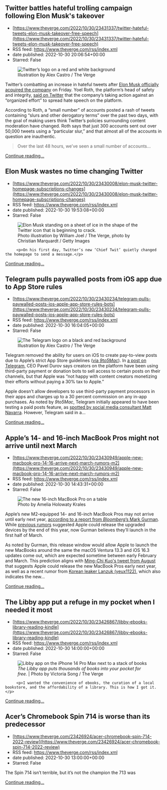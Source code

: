 ## Twitter battles hateful trolling campaign following Elon Musk's takeover
 - [https://www.theverge.com/2022/10/30/23431337/twitter-hateful-tweets-elon-musk-takeover-free-speech](https://www.theverge.com/2022/10/30/23431337/twitter-hateful-tweets-elon-musk-takeover-free-speech)
 - RSS feed: https://www.theverge.com/rss/index.xml
 - date published: 2022-10-30 20:06:54+00:00
 - Starred: False

<figure>
      <img alt="Twitter’s logo on a red and white background" src="https://cdn.vox-cdn.com/thumbor/68pAdF1j46UKKBDyGkrfOCdZ8lE=/0x0:3000x2000/1310x873/cdn.vox-cdn.com/uploads/chorus_image/image/71562804/acastro_STK050_07.0.jpg" />
        <figcaption>Illustration by Alex Castro / The Verge</figcaption>
    </figure>

  <p id="zlpjoA">Twitter’s combatting an increase in hateful tweets after <a href="https://www.theverge.com/2022/10/27/23184519/elon-musk-twitter-acquisition-deal-complete-agreement">Elon Musk officially acquired the company</a> on Friday. Yoel Roth, the platform’s head of safety and integrity, <a href="https://twitter.com/yoyoel/status/1586542283469381632?s=20&amp;t=DBcGC9dN5tx6genIHHDfPg">said on Twitter</a> that the company’s taking action against an “organized effort” to spread hate speech on the platform.</p>
<p id="sLdhfG">According to Roth, a “small number” of accounts posted a rash of tweets containing “slurs and other derogatory terms” over the past two days, with the goal of making users think Twitter’s policies surrounding content moderation have changed. Roth says that just 300 accounts sent out over 50,000 tweets using a “particular slur,” and that almost all of the accounts in question are inauthentic. </p>
<div class="c-float-left c-float-hang"><div id="RHYRnJ">
<blockquote class="twitter-tweet">
<p dir="ltr" lang="en">Over the last 48 hours, we’ve seen a small number of accounts...</p>
</blockquote>
</div></div>
  <p>
    <a href="https://www.theverge.com/2022/10/30/23431337/twitter-hateful-tweets-elon-musk-takeover-free-speech">Continue reading&hellip;</a>
  </p>

## Elon Musk wastes no time changing Twitter
 - [https://www.theverge.com/2022/10/30/23430008/elon-musk-twitter-homepage-subscriptions-changes](https://www.theverge.com/2022/10/30/23430008/elon-musk-twitter-homepage-subscriptions-changes)
 - RSS feed: https://www.theverge.com/rss/index.xml
 - date published: 2022-10-30 19:53:08+00:00
 - Starred: False

<figure>
      <img alt="Elon Musk standing on a sheet of ice in the shape of the Twitter icon that is beginning to crack." src="https://cdn.vox-cdn.com/thumbor/GiUEErrn1qzhfdqPdTShzpeTfKc=/0x0:2040x1360/1310x873/cdn.vox-cdn.com/uploads/chorus_image/image/71562748/226378_Twitter_Risk_Elon_Musk_Spot_WJoel.0.png" />
        <figcaption>Photo illustration by William Joel / The Verge, photo by Christian Marquardt / Getty Images</figcaption>
    </figure>


  		 <p>On his first day, Twitter’s new ‘Chief Twit’ quietly changed the homepage to send a message.</p>
  <p>
    <a href="https://www.theverge.com/2022/10/30/23430008/elon-musk-twitter-homepage-subscriptions-changes">Continue reading&hellip;</a>
  </p>

## Telegram pulls paywalled posts from iOS app due to App Store rules
 - [https://www.theverge.com/2022/10/30/23430234/telegram-pulls-paywalled-posts-ios-apple-app-store-rules-bots](https://www.theverge.com/2022/10/30/23430234/telegram-pulls-paywalled-posts-ios-apple-app-store-rules-bots)
 - RSS feed: https://www.theverge.com/rss/index.xml
 - date published: 2022-10-30 16:04:05+00:00
 - Starred: False

<figure>
      <img alt="The Telegram logo on a black and red background" src="https://cdn.vox-cdn.com/thumbor/CXiO_Rsem27JEH4C7opfx3J_fX8=/0x0:2040x1360/1310x873/cdn.vox-cdn.com/uploads/chorus_image/image/71562088/acastro_STK085_Telegram_02.0.jpg" />
        <figcaption>Illustration by Alex Castro / The Verge</figcaption>
    </figure>

  <p id="pt6QeQ">Telegram removed the ability for users on iOS to create pay-to-view posts due to Apple’s strict App Store guidelines (<a href="https://9to5mac.com/2022/10/28/telegram-paid-posts-channels-apple-in-app-purchases/">via <em>9to5Mac</em></a>). In <a href="https://t.me/durov/199">a post on Telegram</a>, CEO Pavel Durov says creators on the platform have been using third-party payment or donation bots to sell access to certain posts on their channels, but that Apple was “not happy with content creators monetizing their efforts without paying a 30% tax to Apple.” </p>
<p id="zGWDLS">Apple doesn’t allow developers to use third-party payment processors in their apps and charges up to a 30 percent commission on any in-app purchases. As noted by <em>9to5Mac</em>, Telegram initially appeared to have been testing a paid posts feature, as <a href="https://twitter.com/MattNavarra/status/1585678759935594496?s=20&amp;t=KZuiS4nzR3WqyCyQWBUSYg">spotted by social media consultant Matt Navarra</a>. However, Telegram said in a...</p>
  <p>
    <a href="https://www.theverge.com/2022/10/30/23430234/telegram-pulls-paywalled-posts-ios-apple-app-store-rules-bots">Continue reading&hellip;</a>
  </p>

## Apple’s 14- and 16-inch MacBook Pros might not arrive until next March
 - [https://www.theverge.com/2022/10/30/23430949/apple-new-macbook-pro-14-16-arrive-next-march-rumors-m2](https://www.theverge.com/2022/10/30/23430949/apple-new-macbook-pro-14-16-arrive-next-march-rumors-m2)
 - RSS feed: https://www.theverge.com/rss/index.xml
 - date published: 2022-10-30 14:43:31+00:00
 - Starred: False

<figure>
      <img alt="The new 16-inch MacBook Pro on a table" src="https://cdn.vox-cdn.com/thumbor/CznbCYAkW2ITNXi2m1LFIlaHG-c=/0x0:2040x1360/1310x873/cdn.vox-cdn.com/uploads/chorus_image/image/71561853/akrales_211020_4803_0201.0.jpg" />
        <figcaption>Photo by Amelia Holowaty Krales</figcaption>
    </figure>

  <p id="Kdp2fS">Apple’s new M2-equipped 14- and 16-inch MacBook Pros may not arrive until early next year, <a href="https://www.bloomberg.com/news/newsletters/2022-10-30/when-will-apple-s-aapl-m2-macbook-pro-mac-mini-and-mac-pro-go-on-sale-l9vemkyg">according to a report from <em>Bloomberg</em>’s Mark Gurman</a>. While <a href="https://www.theverge.com/2022/9/23/23368699/apple-macbook-pro-m2-max-q4-2022">previous rumors</a> suggested Apple could release the upgraded devices by the end of this year, now Gurman believes they’ll launch in the first half of March.</p>
<p id="AlfCpb">As noted by Gurman, this release window would allow Apple to launch the new MacBooks around the same the macOS Ventura 13.3 and iOS 16.3 updates come out, which are expected sometime between early February and March. This prediction aligns with <a href="https://www.theverge.com/2022/8/22/23316481/apple-m2-macbook-pro-14-16-release-q4">Ming-Chi Kuo's tweet from August</a> that suggests Apple could release the new MacBook Pros early next year, as well as a recent rumor from <a href="https://m.blog.naver.com/PostView.naver?blogId=yeux1122&amp;logNo=222914959301&amp;navType=by">Korean leaker Lanzuk (yeux1122)</a>, which also indicates the new...</p>
  <p>
    <a href="https://www.theverge.com/2022/10/30/23430949/apple-new-macbook-pro-14-16-arrive-next-march-rumors-m2">Continue reading&hellip;</a>
  </p>

## The Libby app put a refuge in my pocket when I needed it most
 - [https://www.theverge.com/2022/10/30/23426867/libby-ebooks-library-reading-kindle](https://www.theverge.com/2022/10/30/23426867/libby-ebooks-library-reading-kindle)
 - RSS feed: https://www.theverge.com/rss/index.xml
 - date published: 2022-10-30 14:00:00+00:00
 - Starred: False

<figure>
      <img alt="Libby app on the iPhone 14 Pro Max next to a stack of books" src="https://cdn.vox-cdn.com/thumbor/xA3uK_Yx4qcq2-f3iQTtOqkQzz8=/0x88:2040x1448/1310x873/cdn.vox-cdn.com/uploads/chorus_image/image/71561729/PXL_20221028_153550267.0.jpg" />
        <figcaption><em>The Libby app puts thousands of books into your pocket for free.</em> | Photo by Victoria Song / The Verge</figcaption>
    </figure>


  		 <p>I wanted the convenience of ebooks, the curation of a local bookstore, and the affordability of a library. This is how I got it.</p>
  <p>
    <a href="https://www.theverge.com/2022/10/30/23426867/libby-ebooks-library-reading-kindle">Continue reading&hellip;</a>
  </p>

## Acer’s Chromebook Spin 714 is worse than its predecessor
 - [https://www.theverge.com/23426924/acer-chromebook-spin-714-2022-review](https://www.theverge.com/23426924/acer-chromebook-spin-714-2022-review)
 - RSS feed: https://www.theverge.com/rss/index.xml
 - date published: 2022-10-30 13:00:00+00:00
 - Starred: False

<p>The Spin 714 isn’t terrible, but it’s not the champion the 713 was</p>
  <p>
    <a href="https://www.theverge.com/23426924/acer-chromebook-spin-714-2022-review">Continue reading&hellip;</a>
  </p>
